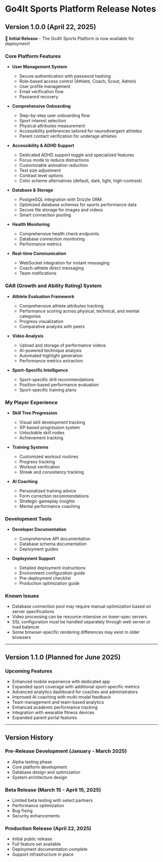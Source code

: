 # Go4It Sports Platform Release Notes

## Version 1.0.0 (April 22, 2025)

🚀 **Initial Release** - The Go4It Sports Platform is now available for deployment!

### Core Platform Features

- **User Management System**
  - Secure authentication with password hashing
  - Role-based access control (Athlete, Coach, Scout, Admin)
  - User profile management
  - Email verification flow
  - Password recovery

- **Comprehensive Onboarding**
  - Step-by-step user onboarding flow
  - Sport interest selection
  - Physical attributes measurement
  - Accessibility preferences tailored for neurodivergent athletes
  - Parent contact verification for underage athletes

- **Accessibility & ADHD Support**
  - Dedicated ADHD support toggle and specialized features
  - Focus mode to reduce distractions
  - Customizable animation reduction
  - Text size adjustment
  - Contrast level options
  - Color scheme alternatives (default, dark, light, high-contrast)

- **Database & Storage**
  - PostgreSQL integration with Drizzle ORM
  - Optimized database schemas for sports performance data
  - Secure file storage for images and videos
  - Smart connection pooling

- **Health Monitoring**
  - Comprehensive health check endpoints
  - Database connection monitoring
  - Performance metrics

- **Real-time Communication**
  - WebSocket integration for instant messaging
  - Coach-athlete direct messaging
  - Team notifications

### GAR (Growth and Ability Rating) System

- **Athlete Evaluation Framework**
  - Comprehensive athlete attributes tracking
  - Performance scoring across physical, technical, and mental categories
  - Progress visualization
  - Comparative analysis with peers

- **Video Analysis**
  - Upload and storage of performance videos
  - AI-powered technique analysis
  - Automated highlight generation
  - Performance metrics extraction

- **Sport-Specific Intelligence**
  - Sport-specific drill recommendations
  - Position-based performance evaluation
  - Sport-specific training plans

### My Player Experience 

- **Skill Tree Progression**
  - Visual skill development tracking
  - XP-based progression system
  - Unlockable skill nodes
  - Achievement tracking

- **Training Systems**
  - Customized workout routines
  - Progress tracking
  - Workout verification
  - Streak and consistency tracking

- **AI Coaching**
  - Personalized training advice
  - Form correction recommendations
  - Strategic gameplay insights
  - Mental performance coaching

### Development Tools

- **Developer Documentation**
  - Comprehensive API documentation
  - Database schema documentation
  - Deployment guides

- **Deployment Support**
  - Detailed deployment instructions
  - Environment configuration guide
  - Pre-deployment checklist
  - Production optimization guide

### Known Issues

- Database connection pool may require manual optimization based on server specifications
- Video processing can be resource-intensive on lower-spec servers
- SSL configuration must be handled separately through web server or load balancer
- Some browser-specific rendering differences may exist in older browsers

---

## Version 1.1.0 (Planned for June 2025)

### Upcoming Features

- Enhanced mobile experience with dedicated app
- Expanded sport coverage with additional sport-specific metrics
- Advanced analytics dashboard for coaches and administrators
- Improved AI coaching with multi-modal feedback
- Team management and team-based analytics
- Enhanced academic performance tracking
- Integration with wearable fitness devices
- Expanded parent portal features

---

## Version History

### Pre-Release Development (January - March 2025)
- Alpha testing phase
- Core platform development
- Database design and optimization
- System architecture design

### Beta Release (March 15 - April 15, 2025)
- Limited beta testing with select partners
- Performance optimization
- Bug fixing
- Security enhancements

### Production Release (April 22, 2025)
- Initial public release
- Full feature set available
- Deployment documentation complete
- Support infrastructure in place